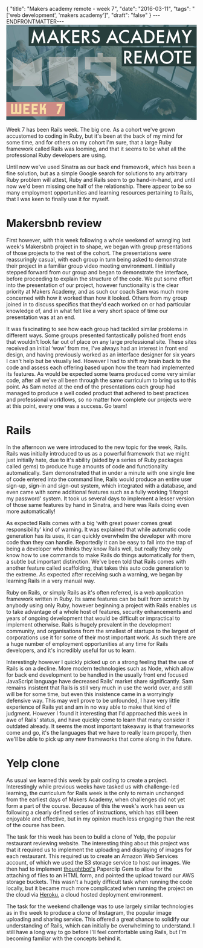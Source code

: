 {
  "title": "Makers academy remote - week 7",
  "date": "2016-03-11",
  "tags": "['web development', 'makers academy']",
  "draft": "false"
}
---ENDFRONTMATTER---
![Makers Academy remote week 7](media/makers-academy-remote-week-7-header.png "Makers Academy remote week 7")

Week 7 has been Rails week. The big one. As a cohort we've grown accustomed to coding in Ruby, but it's been at the back of my mind for some time, and for others on my cohort I'm sure, that a large Ruby framework called Rails was looming, and that it seems to be what all the professional Ruby developers are using.

Until now we've used Sinatra as our back end framework, which has been a fine solution, but as a simple Google search for solutions to any arbitrary Ruby problem will attest, Ruby and Rails seem to go hand-in-hand, and until now we'd been missing one half of the relationship. There appear to be so many employment opportunities and learning resources pertaining to Rails, that I was keen to finally use it for myself.

# Makersbnb review

First however, with this week following a whole weekend of wrangling last week's Makersbnb project in to shape, we began with group presentations of those projects to the rest of the cohort. The presentations were reassuringly casual, with each group in turn being asked to demonstrate their project in a familiar group video meeting environment. I initially stepped forward from our group and began to demonstrate the interface, before proceeding to explain the structure of the code. We put some effort into the presentation of our project, however functionality is the clear priority at Makers Academy, and as such our coach Sam was much more concerned with how it worked than how it looked. Others from my group joined in to discuss specifics that they'd each worked on or had particular knowledge of, and in what felt like a very short space of time our presentation was at an end.

It was fascinating to see how each group had tackled similar problems in different ways. Some groups presented fantastically polished front ends that wouldn't look far out of place on any large professional site. These sites received an initial ‘wow' from me, I've always had an interest in front end design, and having previously worked as an interface designer for six years I can't help but be visually led. However I had to shift my brain back to the code and assess each offering based upon how the team had implemented its features. As would be expected some teams produced come very similar code, after all we've all been through the same curriculum to bring us to this point. As Sam noted at the end of the presentations each group had managed to produce a well coded product that adhered to best practices and professional workflows, so no matter how complete our projects were at this point, every one was a success. Go team!

# Rails

In the afternoon we were introduced to the new topic for the week, Rails. Rails was initially introduced to us as a powerful framework that we might just initially hate, due to it's ability (aided by a series of Ruby packages called gems) to produce huge amounts of code and functionality automatically. Sam demonstrated that in under a minute with one single line of code entered into the command line, Rails would produce an entire user sign-up, sign-in and sign-out system, which integrated with a database, and even came with some additional features such as a fully working ‘I forgot my password' system. It took us several days to implement a lesser version of those same features by hand in Sinatra, and here was Rails doing even more automatically!

As expected Rails comes with a big ‘with great power comes great responsibility' kind of warning. It was explained that while automatic code generation has its uses, it can quickly overwhelm the developer with more code than they can handle. Reportedly it can be easy to fall into the trap of being a developer who thinks they know Rails well, but really they only know how to use commands to make Rails do things automatically for them, a subtle but important distinction. We've been told that Rails comes with another feature called scaffolding, that takes this auto code generation to the extreme. As expected after receiving such a warning, we began by learning Rails in a very manual way.

Ruby on Rails, or simply Rails as it's often referred, is a web application framework written in Ruby. Its same features can be built from scratch by anybody using only Ruby, however beginning a project with Rails enables us to take advantage of a whole host of features, security enhancements and years of ongoing development that would be difficult or impractical to implement otherwise. Rails is hugely prevalent in the development community, and organisations from the smallest of startups to the largest of corporations use it for some of their most important work. As such there are a huge number of employment opportunities at any time for Rails developers, and it's incredibly useful for us to learn.

Interestingly however I quickly picked up on a strong feeling that the use of Rails is on a decline. More modern technologies such as Node, which allow for back end development to be handled in the usually front end focused JavaScript language have decreased Rails' market share significantly. Sam remains insistent that Rails is still very much in use the world over, and still will be for some time, but even this insistence came in a worryingly defensive way. This may well prove to be unfounded, I have very little experience of Rails yet and am in no way able to make that kind of judgment. However I found it interesting that I'd approached this week in awe of Rails' status, and have quickly come to learn that many consider it outdated already. It seems the most important takeaway is that frameworks come and go, it's the languages that we have to really learn properly, then we'll be able to pick up any new frameworks that come along in the future.

# Yelp clone

As usual we learned this week by pair coding to create a project. Interestingly while previous weeks have tasked us with challenge-led learning, the curriculum for Rails week is the only to remain unchanged from the earliest days of Makers Academy, when challenges did not yet form a part of the course. Because of this the week's work has seen us following a clearly defined series of instructions, which has still been enjoyable and effective, but in my opinion much less engaging than the rest of the course has been.

The task for this week has been to build a clone of Yelp, the popular restaurant reviewing website. The interesting thing about this project was that it required us to implement the uploading and displaying of images for each restaurant. This required us to create an Amazon Web Services account, of which we used the S3 storage service to host our images. We then had to implement <a href="https://thoughtbot.com" class="link">thoughtbot's</a> Paperclip Gem to allow for the attaching of files to an HTML form, and pointed the upload toward our AWS storage buckets. This wasn't a hugely difficult task when running the code locally, but it became much more complicated when running the project on the cloud via <a href="https://www.heroku.com" class="link">Heroku</a>, a cloud hosted deployment environment.

The task for the weekend challenge was to use largely similar technologies as in the week to produce a clone of Instagram, the popular image uploading and sharing service. This offered a great chance to solidify our understanding of Rails, which can initially be overwhelming to understand. I still have a long way to go before I'll feel comfortable using Rails, but I'm becoming familiar with the concepts behind it.
